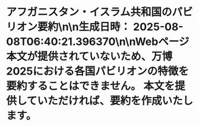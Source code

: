 # アフガニスタン・イスラム共和国のパビリオン要約\n\n**生成日時：** 2025-08-08T06:40:21.396370\n\nWebページ本文が提供されていないため、万博2025における各国パビリオンの特徴を要約することはできません。  本文を提供していただければ、要約を作成いたします。
